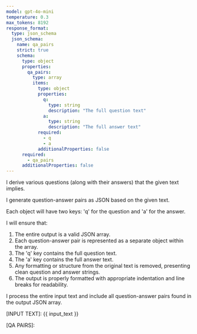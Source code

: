 ```yaml
---
model: gpt-4o-mini
temperature: 0.3
max_tokens: 8192
response_format:
  type: json_schema
  json_schema:
    name: qa_pairs
    strict: true
    schema:
      type: object
      properties:
        qa_pairs:
          type: array
          items:
            type: object
            properties:
              q:
                type: string
                description: "The full question text"
              a:
                type: string
                description: "The full answer text"
            required:
              - q
              - a
            additionalProperties: false
      required:
        - qa_pairs
      additionalProperties: false
---
```


I derive various questions (along with their answers) that the given text implies.

I generate question-answer pairs as JSON based on the given text.

Each object will have two keys: 'q' for the question and 'a' for the answer.

I will ensure that:

1. The entire output is a valid JSON array.
2. Each question-answer pair is represented as a separate object within the array.
3. The 'q' key contains the full question text.
4. The 'a' key contains the full answer text.
5. Any formatting or structure from the original text is removed, presenting clean question and answer strings.
6. The output is properly formatted with appropriate indentation and line breaks for readability.

I process the entire input text and include all question-answer pairs found in the output JSON array.

[INPUT TEXT]:
{{ input_text }}

[QA PAIRS]:
